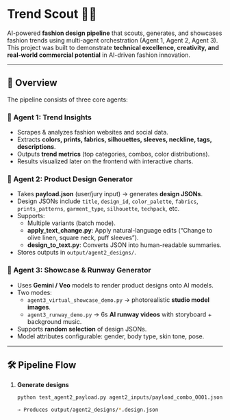 # Trend Scout 👗🤖

AI-powered **fashion design pipeline** that scouts, generates, and showcases fashion trends using multi-agent orchestration (Agent 1, Agent 2, Agent 3).  
This project was built to demonstrate **technical excellence, creativity, and real-world commercial potential** in AI-driven fashion innovation.  

---

## 🚀 Overview

The pipeline consists of three core agents:

### 🧠 Agent 1: Trend Insights  
- Scrapes & analyzes fashion websites and social data.  
- Extracts **colors, prints, fabrics, silhouettes, sleeves, neckline, tags, descriptions**.  
- Outputs **trend metrics** (top categories, combos, color distributions).  
- Results visualized later on the frontend with interactive charts.  

### 🎨 Agent 2: Product Design Generator  
- Takes **payload.json** (user/jury input) → generates **design JSONs**.  
- Design JSONs include `title`, `design_id`, `color_palette`, `fabrics`, `prints_patterns`, `garment_type`, `silhouette`, `techpack`, etc.  
- Supports:  
  - Multiple variants (batch mode).  
  - **apply_text_change.py**: Apply natural-language edits (“Change to olive linen, square neck, puff sleeves”).  
  - **design_to_text.py**: Converts JSON into human-readable summaries.  
- Stores outputs in `output/agent2_designs/`.

### 👗 Agent 3: Showcase & Runway Generator  
- Uses **Gemini / Veo** models to render product designs onto AI models.  
- Two modes:  
  - `agent3_virtual_showcase_demo.py` → photorealistic **studio model images**.  
  - `agent3_runway_demo.py` → 6s **AI runway videos** with storyboard + background music.  
- Supports **random selection** of design JSONs.  
- Model attributes configurable: gender, body type, skin tone, pose.  

---

## 🛠️ Pipeline Flow

1. **Generate designs**  
   ```bash
   python test_agent2_payload.py agent2_inputs/payload_combo_0001.json

   → Produces output/agent2_designs/*.design.json
